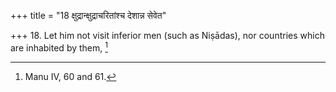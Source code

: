 +++
title = "18 क्षुद्रान्क्षुद्राचरितांश्च देशान्न सेवेत"

+++
18. Let him not visit inferior men (such as Niṣādas), nor countries which are inhabited by them, [^5] 


[^5]:  Manu IV, 60 and 61.
